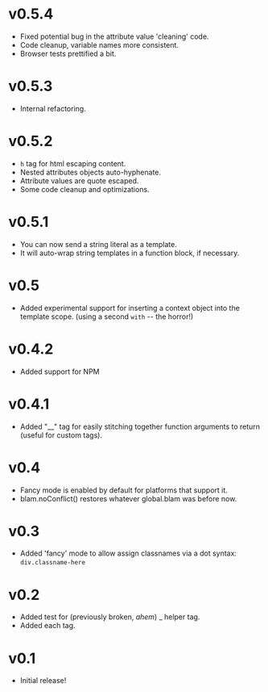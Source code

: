 # v0.5.4
- Fixed potential bug in the attribute value 'cleaning' code.
- Code cleanup, variable names more consistent.
- Browser tests prettified a bit.

# v0.5.3
- Internal refactoring.

# v0.5.2
- `h` tag for html escaping content.
- Nested attributes objects auto-hyphenate.
- Attribute values are quote escaped.
- Some code cleanup and optimizations.

# v0.5.1
- You can now send a string literal as a template.
- It will auto-wrap string templates in a function block, if necessary.

# v0.5
- Added experimental support for inserting a context object into the template scope. (using a second `with` -- the horror!)

# v0.4.2
- Added support for NPM

# v0.4.1
- Added "__" tag for easily stitching together function arguments to return (useful for custom tags).

# v0.4
- Fancy mode is enabled by default for platforms that support it.
- blam.noConflict() restores whatever global.blam was before now.

# v0.3
- Added 'fancy' mode to allow assign classnames via a dot syntax: `div.classname-here`

# v0.2
- Added test for (previously broken, *ahem*) _ helper tag.
- Added each tag.

# v0.1
- Initial release!